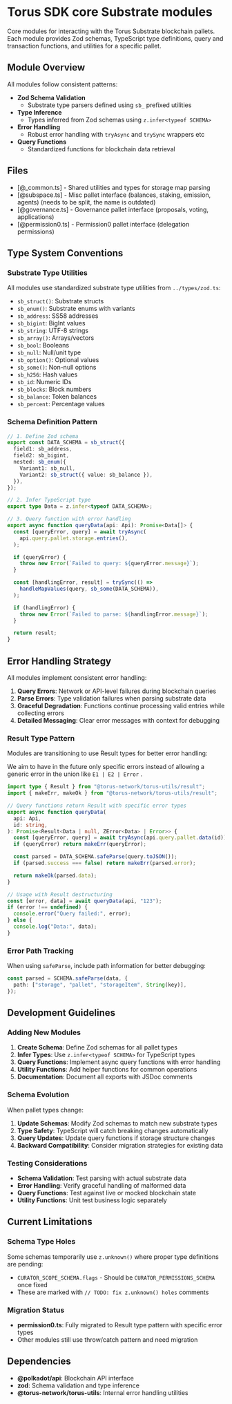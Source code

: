 # Torus SDK core Substrate modules

Core modules for interacting with the Torus Substrate blockchain pallets. Each
module provides Zod schemas, TypeScript type definitions, query and transaction
functions, and utilities for a specific pallet.

## Module Overview

All modules follow consistent patterns:

- **Zod Schema Validation**
  - Substrate type parsers defined using `sb_` prefixed utilities
- **Type Inference**
  - Types inferred from Zod schemas using `z.infer<typeof SCHEMA>`
- **Error Handling**
  - Robust error handling with `tryAsync` and `trySync` wrappers etc
- **Query Functions**
  - Standardized functions for blockchain data retrieval

## Files

- [@_common.ts] - Shared utilities and types for storage map parsing
- [@subspace.ts] - Misc pallet interface (balances, staking, emission, agents)
  (needs to be split, the name is outdated)
- [@governance.ts] - Governance pallet interface (proposals, voting,
  applications)
- [@permission0.ts] - Permission0 pallet interface (delegation permissions)

## Type System Conventions

### Substrate Type Utilities

All modules use standardized substrate type utilities from `../types/zod.ts`:

- `sb_struct()`: Substrate structs
- `sb_enum()`: Substrate enums with variants
- `sb_address`: SS58 addresses
- `sb_bigint`: BigInt values
- `sb_string`: UTF-8 strings
- `sb_array()`: Arrays/vectors
- `sb_bool`: Booleans
- `sb_null`: Null/unit type
- `sb_option()`: Optional values
- `sb_some()`: Non-null options
- `sb_h256`: Hash values
- `sb_id`: Numeric IDs
- `sb_blocks`: Block numbers
- `sb_balance`: Token balances
- `sb_percent`: Percentage values

### Schema Definition Pattern

```ts
// 1. Define Zod schema
export const DATA_SCHEMA = sb_struct({
  field1: sb_address,
  field2: sb_bigint,
  nested: sb_enum({
    Variant1: sb_null,
    Variant2: sb_struct({ value: sb_balance }),
  }),
});

// 2. Infer TypeScript type
export type Data = z.infer<typeof DATA_SCHEMA>;

// 3. Query function with error handling
export async function queryData(api: Api): Promise<Data[]> {
  const [queryError, query] = await tryAsync(
    api.query.pallet.storage.entries(),
  );

  if (queryError) {
    throw new Error(`Failed to query: ${queryError.message}`);
  }

  const [handlingError, result] = trySync(() =>
    handleMapValues(query, sb_some(DATA_SCHEMA)),
  );

  if (handlingError) {
    throw new Error(`Failed to parse: ${handlingError.message}`);
  }

  return result;
}
```

## Error Handling Strategy

All modules implement consistent error handling:

1. **Query Errors**: Network or API-level failures during blockchain queries
2. **Parse Errors**: Type validation failures when parsing substrate data
3. **Graceful Degradation**: Functions continue processing valid entries while
   collecting errors
4. **Detailed Messaging**: Clear error messages with context for debugging

### Result Type Pattern

Modules are transitioning to use Result types for better error handling:

We aim to have in the future only specific errors instead of allowing a generic error in the union like `E1 | E2 | Error` .

```ts
import type { Result } from "@torus-network/torus-utils/result";
import { makeErr, makeOk } from "@torus-network/torus-utils/result";

// Query functions return Result with specific error types
export async function queryData(
  api: Api,
  id: string,
): Promise<Result<Data | null, ZError<Data> | Error>> {
  const [queryError, query] = await tryAsync(api.query.pallet.data(id));
  if (queryError) return makeErr(queryError);

  const parsed = DATA_SCHEMA.safeParse(query.toJSON());
  if (parsed.success === false) return makeErr(parsed.error);

  return makeOk(parsed.data);
}

// Usage with Result destructuring
const [error, data] = await queryData(api, "123");
if (error !== undefined) {
  console.error("Query failed:", error);
} else {
  console.log("Data:", data);
}
```

### Error Path Tracking

When using `safeParse`, include path information for better debugging:

```ts
const parsed = SCHEMA.safeParse(data, {
  path: ["storage", "pallet", "storageItem", String(key)],
});
```

## Development Guidelines

### Adding New Modules

1. **Create Schema**: Define Zod schemas for all pallet types
2. **Infer Types**: Use `z.infer<typeof SCHEMA>` for TypeScript types
3. **Query Functions**: Implement async query functions with error handling
4. **Utility Functions**: Add helper functions for common operations
5. **Documentation**: Document all exports with JSDoc comments

### Schema Evolution

When pallet types change:

1. **Update Schemas**: Modify Zod schemas to match new substrate types
2. **Type Safety**: TypeScript will catch breaking changes automatically
3. **Query Updates**: Update query functions if storage structure changes
4. **Backward Compatibility**: Consider migration strategies for existing data

### Testing Considerations

- **Schema Validation**: Test parsing with actual substrate data
- **Error Handling**: Verify graceful handling of malformed data
- **Query Functions**: Test against live or mocked blockchain state
- **Utility Functions**: Unit test business logic separately

## Current Limitations

### Schema Type Holes

Some schemas temporarily use `z.unknown()` where proper type definitions are pending:

- `CURATOR_SCOPE_SCHEMA.flags` - Should be `CURATOR_PERMISSIONS_SCHEMA` once fixed
- These are marked with `// TODO: fix z.unknown() holes` comments

### Migration Status

- **permission0.ts**: Fully migrated to Result type pattern with specific error types
- Other modules still use throw/catch pattern and need migration

## Dependencies

- **@polkadot/api**: Blockchain API interface
- **zod**: Schema validation and type inference
- **@torus-network/torus-utils**: Internal error handling utilities
